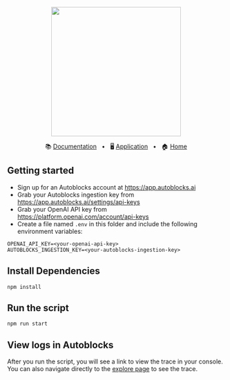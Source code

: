 <!-- banner start -->
<p align="center">
  <img src="https://app.autoblocks.ai/images/logo.png" width="300px">
</p>

<p align="center">
  📚
  <a href="https://docs.autoblocks.ai/">Documentation</a>
  &nbsp;
  •
  &nbsp;
  🖥️
  <a href="https://app.autoblocks.ai/">Application</a>
  &nbsp;
  •
  &nbsp;
  🏠
  <a href="https://www.autoblocks.ai/">Home</a>
</p>
<!-- banner end -->

<!-- getting started start -->

## Getting started

- Sign up for an Autoblocks account at https://app.autoblocks.ai
- Grab your Autoblocks ingestion key from https://app.autoblocks.ai/settings/api-keys
- Grab your OpenAI API key from https://platform.openai.com/account/api-keys
- Create a file named `.env` in this folder and include the following environment variables:

```
OPENAI_API_KEY=<your-openai-api-key>
AUTOBLOCKS_INGESTION_KEY=<your-autoblocks-ingestion-key>
```

<!-- getting started end -->

## Install Dependencies

```
npm install
```

## Run the script

```
npm run start
```

## View logs in Autoblocks

After you run the script, you will see a link to view the trace in your console. You can also navigate directly to the [explore page](https://app.autoblocks.ai/explore) to see the trace.
